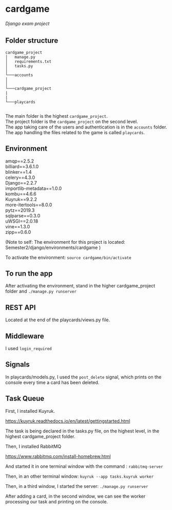 # cardgame

###### Django exam project

## Folder structure

```
cardgame_project
│   manage.py
│   requirements.txt
│   tasks.py
│
└───accounts
│
│ 
└───cardgame_project
|
|
└───playcards
   
```

The main folder is the highest `cardgame_project`.  
The project folder is the `cardgame_project` on the second level.  
The app taking care of the users and authentication is in the `accounts` folder.  
The app handling the files related to the game is called `playcards`.  

## Environment

amqp==2.5.2   
billiard==3.6.1.0  
blinker==1.4  
celery==4.3.0  
Django==2.2.7  
importlib-metadata==1.0.0  
kombu==4.6.6  
Kuyruk==9.2.2  
more-itertools==8.0.0  
pytz==2019.3  
sqlparse==0.3.0  
uWSGI==2.0.18  
vine==1.3.0  
zipp==0.6.0  

(Note to self: The environment for this project is located: Semester2/django/environments/cardgame )  

To activate the environment: `source cardgame/bin/activate`

## To run the app

After activating the environment, stand in the higher cardgame_project folder and `./manage.py runserver`

## REST API

Located at the end of the playcards/views.py file.

## Middleware

I used `login_required`

## Signals

In playcards/models.py, I used the `post_delete` signal, which prints on the console every time a card has been deleted.


## Task Queue

First, I installed Kuyruk.

https://kuyruk.readthedocs.io/en/latest/gettingstarted.html

The task is being declared in the tasks.py file, on the highest level, in the highest cardgame_project folder.

Then, I installed RabbitMQ

https://www.rabbitmq.com/install-homebrew.html

And started it in one terminal window with the command : `rabbitmq-server`

Then, in an other terminal window: `kuyruk --app tasks.kuyruk worker`

Then, in a third window, I started the server: `./manage.py runserver`

After adding a card, in the second window, we can see the worker processing our task and printing on the console.

